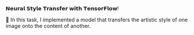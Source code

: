𝗡𝗲𝘂𝗿𝗮𝗹 𝗦𝘁𝘆𝗹𝗲 𝗧𝗿𝗮𝗻𝘀𝗳𝗲𝗿 𝘄𝗶𝘁𝗵 𝗧𝗲𝗻𝘀𝗼𝗿𝗙𝗹𝗼𝘄! 

🎨 In this task, I implemented a model that transfers the artistic style of one image onto the content of another.
